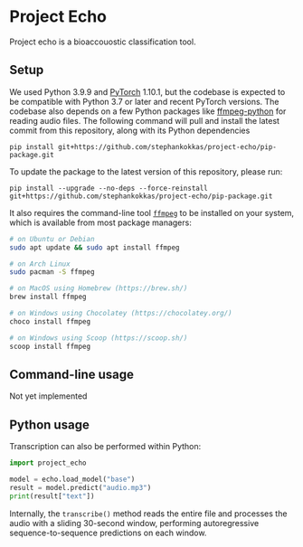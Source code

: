 # Project Echo

Project echo is a bioaccouostic classification tool.


## Setup

We used Python 3.9.9 and [PyTorch](https://pytorch.org/) 1.10.1, but the codebase is expected to be compatible with Python 3.7 or later and recent PyTorch versions. The codebase also depends on a few Python packages like [ffmpeg-python](https://github.com/kkroening/ffmpeg-python) for reading audio files. The following command will pull and install the latest commit from this repository, along with its Python dependencies 

    pip install git+https://github.com/stephankokkas/project-echo/pip-package.git

To update the package to the latest version of this repository, please run:

    pip install --upgrade --no-deps --force-reinstall git+https://github.com/stephankokkas/project-echo/pip-package.git

It also requires the command-line tool [`ffmpeg`](https://ffmpeg.org/) to be installed on your system, which is available from most package managers:

```bash
# on Ubuntu or Debian
sudo apt update && sudo apt install ffmpeg

# on Arch Linux
sudo pacman -S ffmpeg

# on MacOS using Homebrew (https://brew.sh/)
brew install ffmpeg

# on Windows using Chocolatey (https://chocolatey.org/)
choco install ffmpeg

# on Windows using Scoop (https://scoop.sh/)
scoop install ffmpeg
```

## Command-line usage

Not yet implemented


## Python usage

Transcription can also be performed within Python: 

```python
import project_echo

model = echo.load_model("base")
result = model.predict("audio.mp3")
print(result["text"])
```

Internally, the `transcribe()` method reads the entire file and processes the audio with a sliding 30-second window, performing autoregressive sequence-to-sequence predictions on each window.
